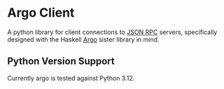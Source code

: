 # Argo Client

A python library for client connections to [JSON RPC](https://www.jsonrpc.org/specification) servers, specifically designed with the Haskell [Argo](https://github.com/galoisinc/argo) sister library in mind.

## Python Version Support

Currently argo is tested against Python 3.12.
